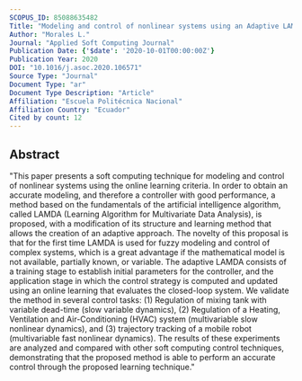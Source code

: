 ```yaml
---
SCOPUS_ID: 85088635482
Title: "Modeling and control of nonlinear systems using an Adaptive LAMDA approach"
Author: "Morales L."
Journal: "Applied Soft Computing Journal"
Publication Date: {'$date': '2020-10-01T00:00:00Z'}
Publication Year: 2020
DOI: "10.1016/j.asoc.2020.106571"
Source Type: "Journal"
Document Type: "ar"
Document Type Description: "Article"
Affiliation: "Escuela Politécnica Nacional"
Affiliation Country: "Ecuador"
Cited by count: 12
---
```


## Abstract
"This paper presents a soft computing technique for modeling and control of nonlinear systems using the online learning criteria. In order to obtain an accurate modeling, and therefore a controller with good performance, a method based on the fundamentals of the artificial intelligence algorithm, called LAMDA (Learning Algorithm for Multivariate Data Analysis), is proposed, with a modification of its structure and learning method that allows the creation of an adaptive approach. The novelty of this proposal is that for the first time LAMDA is used for fuzzy modeling and control of complex systems, which is a great advantage if the mathematical model is not available, partially known, or variable. The adaptive LAMDA consists of a training stage to establish initial parameters for the controller, and the application stage in which the control strategy is computed and updated using an online learning that evaluates the closed-loop system. We validate the method in several control tasks: (1) Regulation of mixing tank with variable dead-time (slow variable dynamics), (2) Regulation of a Heating, Ventilation and Air-Conditioning (HVAC) system (multivariable slow nonlinear dynamics), and (3) trajectory tracking of a mobile robot (multivariable fast nonlinear dynamics). The results of these experiments are analyzed and compared with other soft computing control techniques, demonstrating that the proposed method is able to perform an accurate control through the proposed learning technique."
